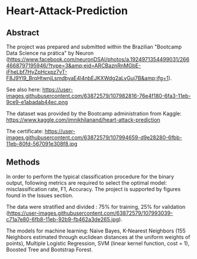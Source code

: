 # Heart-Attack-Prediction

## Abstract
The project was prepared and submitted within the Brazilian "Bootcamp Data Science na prática" by Neuron (https://www.facebook.com/neuronDSAI/photos/a.1924971354499031/2664668797195946/?type=3&amp;eid=ARCBaznRnMGbE-iFheLbf7HyZpHcxpz7vT-F8J9Yl9_BrqHtwnjLsmdbyaE4l4nbEJKXWdg2aLyGuj7B&amp;ifg=1).

See also here: https://user-images.githubusercontent.com/63872579/107982816-76e4f180-6fa3-11eb-9ce9-e1abadab44ec.png

The dataset was provided by the Bootcamp administration from Kaggle: https://www.kaggle.com/imnikhilanand/heart-attack-prediction

The certificate: https://user-images.githubusercontent.com/63872579/107994659-d9e28280-6fbb-11eb-80fd-567091e308f8.jpg

## Methods

In order to perform the typical classification procedure for the binary output, following metrics are required to select the optimal model: misclassification rate, F1, Accuracy. The project is supported by figures found in the Issues section. 

The data were stratified and divided : 75% for training, 25% for validation (https://user-images.githubusercontent.com/63872579/107993039-c71a7e80-6fb8-11eb-92b9-fb462a3de265.jpg).

The models for machine learning: Naive Bayes, K-Nearest Neighbors (155 Neighbors estimated through euclidean distances at the uniform weights of points), Multiple Logistic Regression, SVM (linear kernel function, cost = 1), Boosted Tree and Bootstrap Forest.
